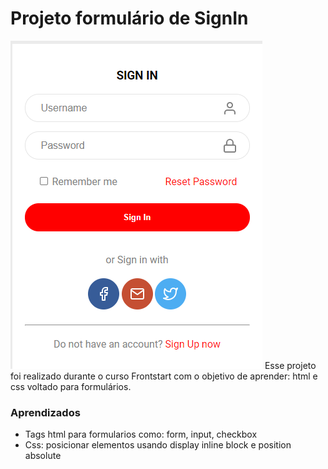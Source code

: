 #  Projeto formulário de SignIn

![Projeto Preview](https://github.com/YnaraMendes/Singinform/blob/master/project-preview.jpg?raw=true)
Esse projeto foi realizado durante o curso Frontstart com o objetivo de aprender: html e css voltado para formulários.

### Aprendizados
- Tags html para formularios como: form, input, checkbox
- Css: posicionar elementos usando display inline block e position absolute